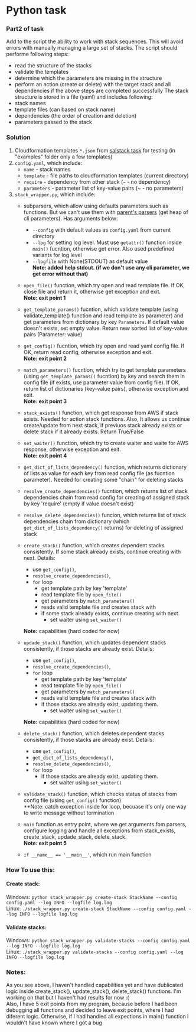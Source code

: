 # Python task
### Part2 of task
Add to the script the ability to work with stack sequences. This will avoid errors with manually managing a large set of stacks. The script should performe following steps:  
- read the structure of the stacks
- validate the templates
- determine which the parameters are missing in the structure
- perform an action (create or delete) with the target stack and all dependencies if the above steps are completed successfully
The stack structure is stored in a file (yaml) and  includes following:  
- stack names
- template files (can based on stack name)
- dependencies (the order of creation and deletion)
- parameters passed to the stack
### Solution
1. Cloudformation templates `*.json` from [salstack task](https://github.com/ksandrmatveyev/aws_training/blob/task2/final/cloudformation-stacks/README.md) for testing (in "examples" folder only a few templates)
2. `config.yaml`, which include:
   - `name` - stack names
   - `template` - file paths to cloudformation templates (current directory)
   - `require` - dependency from other stack (`~` - no dependency)
   - `parameters` - parameter list of key-value pairs (~ - no parameters)
3. `stack_wrapper.py`, which include:
   - subparsers, which allow using defaults parameters such as functions. But we can't use them with  [parent's parsers](https://docs.python.org/3/library/argparse.html#parents) (get heap of cli parameters). Has arguments below:
     - `--config` with default values as `config.yaml` from current directory
     - `--log`  for setting log level. Must use `getattr()` function inside `main()` fucntion, otherwise get error. Also used predefined variants for log level
     - `--logfile` with None(STDOUT) as default value  
  **Note: added help stdout. (if we don't use any cli parameter, we get error without that)**
   - `open_file()` function, which try open and read template file. If OK, close file and return it, otherwise get exception and exit.  
  **Note: exit point 1**
   - `get_template_params()` fucntion, which validate template (using validate_template() function and read  template as parameter) and get parameters from dictionary by key `Parameters`. If default value doesn't exists, set empty value. Return new sorted list of key-value pairs (Parameter: value)
   - `get_config()` fucntion, which try open and read yaml config file. If OK, return read config, otherwise exception and exit.  
  **Note: exit point 2**
   - `match_parameters()` fucntion, which try to get template parameters (using `get_template_params()` fucntion) by key and search them in config file (if exists, use parameter value from config file). If OK, return list of dictionaries (key-value pairs), otherwise exception and exit.  
  **Note: exit point 3**
   - `stack_exists()` function, which get response from AWS if stack exists. Needed for action stack functions. Also, It allows us continue create/update from next stack, if previuos stack already exists or delete stack if it already exists. Return True/False
   - `set_waiter()` function, which try to create waiter and waite for AWS response, otherwise exception and exit.  
  **Note: exit point 4**
   - `get_dict_of_lists_dependency()` function, which returns dictionary of lists as value for each key from read config file (as fucntion parameter). Needed for creating some "chain" for deleting stacks
   - `resolve_create_dependencies()` fucntion, which returns list of stack dependencies chain from read config for creating of assigned stack by key 'require' (empty if value doesn't exist)
   - `resolve_delete_dependencies()` funcion, which returns list of stack dependencies chain from dictionary (which `get_dict_of_lists_dependency()` returns) for deleting of assigned stack
   - `create_stack()` function, which creates dependent stacks consistently. If some stack already exists, continue creating with next. Details:
     - use `get_config()`,
     - `resolve_create_dependencies()`,
     - `for` loop
       - get template path by key 'template'
       - read template file by `open_file()`
       - get parameters by `match_parameters()`
       - reads valid template file and creates stack with
       - if some stack already exists, continue creating with next. 
         - set waiter using `set_waiter()`  

     **Note:** capabilities (hard coded for now)
   - `updade_stack()` function, which updates dependent stacks consistently, if those stacks are already exist. Details:
     - use `get_config()`,
     - `resolve_create_dependencies()`,
     - `for` loop
       - get template path by key 'template'
       - read template file by `open_file()`
       - get parameters by `match_parameters()`
       - reads valid template file and creates stack with
       - if those stacks are already exist, updating them. 
         - set waiter using `set_waiter() ` 

     **Note:** capabilities (hard coded for now)
   - `delete_stack()` function, which deletes dependent stacks consistently, if those stacks are already exist. Details:
     - use `get_config()`,
     - `get_dict_of_lists_dependency()`,
     - `resolve_delete_dependencies()`,
     - `for` loop
       - if those stacks are already exist, updating them.
         - set waiter using `set_waiter()`
   - `validate_stack()` function, which checks status of stacks from config file (using `get_config()` function)  
**Note: catch exception inside for loop, becuase it's only one way to write message without termination
   - `main` function as entry point, where we get arguments fom parsers, configure logging and handle all exceptions from stack_exists, create_stack, updade_stack, delete_stack.  
**Note: exit point 5**
   - `if __name__ == '__main__'`, which run main function  
### How To use this:
#### Create stack:
Windows: `python stack_wrapper.py create-stack StackName --config config.yaml --log INFO --logfile log.log`  
Linux: `./stack_wrapper.py create-stack StackName --config config.yaml --log INFO --logfile log.log`  
#### Validate stacks:
Windows: `python stack_wrapper.py validate-stacks --config config.yaml --log INFO --logfile log.log`  
Linux: `./stack_wrapper.py validate-stacks --config config.yaml --log INFO --logfile log.log`  
### Notes:
As you see above, I haven't handled capabilities yet and have dublicated logic inside create_stack(), update_stack(), delete_stack() functions. I'm working on that but I haven't had results for now :(  
Also, I have 5 exit points from my program, because before I had been debugging all functions and decided to leave exit points, where I had diferent logic. Otherwise, if I had handled all expections in main() function I wouldn't have known where I got a bug
